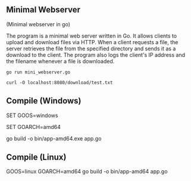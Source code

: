 ## Minimal Webserver
(Minimal webserver in go)

The program is a minimal web server written in Go. It allows clients to upload and download files via HTTP. When a client requests a file, the server retrieves the file from the specified directory and sends it as a download to the client. The program also logs the client's IP address and the filename whenever a file is downloaded.

<code>go run mini_webserver.go</code>

<code>curl -O localhost:8080/download/test.txt</code>


## Compile (Windows)
SET GOOS=windows

SET GOARCH=amd64

go build -o bin/app-amd64.exe app.go

## Compile (Linux)
GOOS=linux GOARCH=amd64 go build -o bin/app-amd64 app.go
